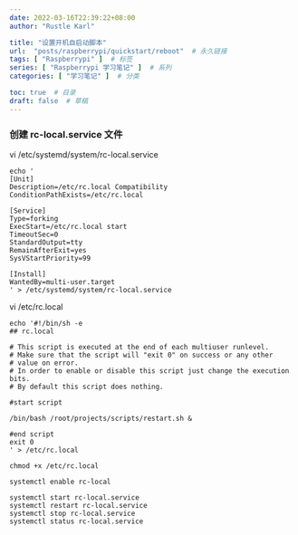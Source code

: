 ```yaml
---
date: 2022-03-16T22:39:22+08:00
author: "Rustle Karl"

title: "设置开机自启动脚本"
url:  "posts/raspberrypi/quickstart/reboot"  # 永久链接
tags: [ "Raspberrypi" ]  # 标签
series: [ "Raspberrypi 学习笔记" ]  # 系列
categories: [ "学习笔记" ]  # 分类

toc: true  # 目录
draft: false  # 草稿
---
```


### 创建 rc-local.service 文件

vi /etc/systemd/system/rc-local.service

```shell
echo '
[Unit]
Description=/etc/rc.local Compatibility
ConditionPathExists=/etc/rc.local

[Service]
Type=forking
ExecStart=/etc/rc.local start
TimeoutSec=0
StandardOutput=tty
RemainAfterExit=yes
SysVStartPriority=99

[Install]
WantedBy=multi-user.target
' > /etc/systemd/system/rc-local.service
```

vi /etc/rc.local

```shell
echo '#!/bin/sh -e
## rc.local

# This script is executed at the end of each multiuser runlevel.
# Make sure that the script will "exit 0" on success or any other
# value on error.
# In order to enable or disable this script just change the execution  bits.
# By default this script does nothing.

#start script

/bin/bash /root/projects/scripts/restart.sh &

#end script
exit 0
' > /etc/rc.local
```

```shell
chmod +x /etc/rc.local
```

```shell
systemctl enable rc-local
```

```shell
systemctl start rc-local.service
systemctl restart rc-local.service
systemctl stop rc-local.service
systemctl status rc-local.service
```
